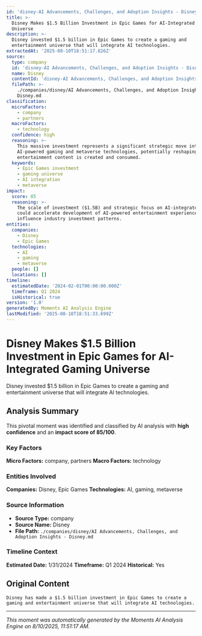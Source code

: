 ```yaml
---
id: 'disney-AI Advancements, Challenges, and Adoption Insights - Disney-moment-4'
title: >-
  Disney Makes $1.5 Billion Investment in Epic Games for AI-Integrated Gaming
  Universe
description: >-
  Disney invested $1.5 billion in Epic Games to create a gaming and
  entertainment universe that will integrate AI technologies.
extractedAt: '2025-08-10T18:51:17.826Z'
source:
  type: company
  id: 'disney-AI Advancements, Challenges, and Adoption Insights - Disney'
  name: Disney
  contentId: 'disney-AI Advancements, Challenges, and Adoption Insights - Disney'
  filePath: >-
    ./companies/disney/AI Advancements, Challenges, and Adoption Insights -
    Disney.md
classification:
  microFactors:
    - company
    - partners
  macroFactors:
    - technology
  confidence: high
  reasoning: >-
    This massive investment represents a significant strategic move into
    AI-powered gaming and metaverse technologies, potentially reshaping how
    entertainment content is created and consumed.
  keywords:
    - Epic Games investment
    - gaming universe
    - AI integration
    - metaverse
impact:
  score: 85
  reasoning: >-
    The scale of investment ($1.5B) and strategic focus on AI-integrated gaming
    could accelerate development of AI-powered entertainment experiences and
    influence industry investment patterns.
entities:
  companies:
    - Disney
    - Epic Games
  technologies:
    - AI
    - gaming
    - metaverse
  people: []
  locations: []
timeline:
  estimatedDate: '2024-02-01T00:00:00.000Z'
  timeframe: Q1 2024
  isHistorical: true
version: '1.0'
generatedBy: Moments AI Analysis Engine
lastModified: '2025-08-10T18:51:33.699Z'
---
```

# Disney Makes $1.5 Billion Investment in Epic Games for AI-Integrated Gaming Universe

Disney invested $1.5 billion in Epic Games to create a gaming and entertainment universe that will integrate AI technologies.

## Analysis Summary

This pivotal moment was identified and classified by AI analysis with **high confidence** and an **impact score of 85/100**.

### Key Factors

**Micro Factors:** company, partners
**Macro Factors:** technology

### Entities Involved

**Companies:** Disney, Epic Games
**Technologies:** AI, gaming, metaverse



### Source Information

- **Source Type:** company
- **Source Name:** Disney
- **File Path:** `./companies/disney/AI Advancements, Challenges, and Adoption Insights - Disney.md`

### Timeline Context

**Estimated Date:** 1/31/2024
**Timeframe:** Q1 2024
**Historical:** Yes

## Original Content

```
Disney has made a $1.5 billion investment in Epic Games to create a gaming and entertainment universe that will integrate AI technologies.
```

---

*This moment was automatically generated by the Moments AI Analysis Engine on 8/10/2025, 11:51:17 AM.*
